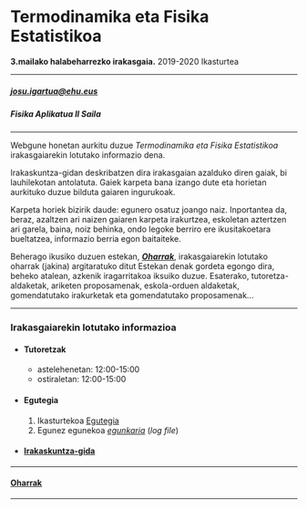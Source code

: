 # Termodinamika eta Fisika Estatistikoa



**3.mailako halabeharrezko irakasgaia.**
2019-2020 Ikasturtea

---------------------------
##### josu.igartua@ehu.eus

##### Fisika Aplikatua II Saila
---------------------------

Webgune honetan aurkitu duzue *Termodinamika eta Fisika Estatistikoa* irakasgaiarekin lotutako informazio dena.

Irakaskuntza-gidan deskribatzen dira irakasgaian azalduko diren gaiak, bi lauhilekotan antolatuta. Gaiek karpeta bana izango dute eta horietan aurkituko duzue bilduta gaiaren ingurukoak.

Karpeta horiek bizirik daude: egunero osatuz joango naiz. Inportantea da, beraz, azaltzen ari naizen gaiaren karpeta irakurtzea, eskoletan aztertzen ari garela, baina, noiz behinka, ondo legoke berriro ere ikusitakoetara bueltatzea, informazio berria egon baitaiteke.


Beherago ikusiko duzuen estekan, [***Oharrak***](https://github.com/jmigartua/TermodinamikaFisikaEstatistikoa2019_2020_ika/blob/master/Oharrak_2019_2020.md), irakasgaiarekin lotutako oharrak (jakina) argitaratuko ditut Estekan denak gordeta egongo dira, beheko atalean, azkenik iragarritakoa iksuiko duzue. Esaterako, tutoretza-aldaketak, ariketen proposamenak, eskola-orduen aldaketak, gomendatutako irakurketak eta gomendatutako proposamenak...

----------------------------

### Irakasgaiarekin lotutako informazioa

* #### Tutoretzak
    * astelehenetan: 12:00-15:00
    * ostiraletan:  12:00-15:00


* #### Egutegia

    1. Ikasturtekoa [Egutegia](https://www.ehu.eus/eu/web/ztf-fct/calendario)
    2. Egunez egunekoa [*egunkaria*](https://github.com/jmigartua/TermodinamikaFisikaEstatistikoa2019_2020_ika/blob/master/EgunkariaLogFile_2019_2020_Termo.md) (*log file*)


* #### [Irakaskuntza-gida](https://github.com/jmigartua/TermodinamikaFisikaEstatistikoa2019_2020_ika/blob/master/IrakaskuntzaGidaTermo_2019_2020.md)


----------------------------------
#### [Oharrak](https://github.com/jmigartua/TermodinamikaFisikaEstatistikoa2019_2020_ika/blob/master/Oharrak_2019_2020.md)
----------------------------------
